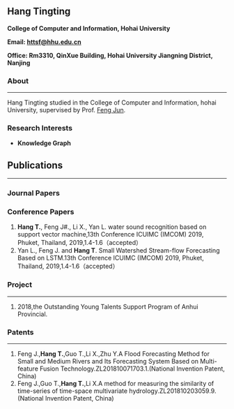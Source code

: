 ## Hang Tingting
**College of Computer and Information, Hohai University**

**Email: httsf@hhu.edu.cn**

**Office: Rm3310, QinXue Building, Hohai University Jiangning District, Nanjing**

### About
___
Hang Tingting studied in the College of Computer and Information, hohai University, supervised by Prof. [Feng Jun](http://cies.hhu.edu.cn/2013/0508/c4122a54863/page.htm).

### Research Interests
- **Knowledge Graph**

##  Publications
___
### Journal Papers


### Conference Papers
1. **Hang T.**, Feng J#., Li X., Yan L. water sound recognition based on support vector machine,13th Conference ICUIMC (IMCOM) 2019, Phuket, Thailand, 2019,1.4-1.6（accepted）
2. Yan L., Feng J. and **Hang T**. Small Watershed Stream-flow Forecasting Based on LSTM.13th Conference ICUIMC (IMCOM) 2019, Phuket, Thailand, 2019,1.4-1.6（accepted）

### Project
___
1.  2018,the Outstanding Young Talents Support Program of Anhui Provincial.


### Patents
___
1. Feng J.,**Hang T.**,Guo T.,Li X.,Zhu Y.A Flood Forecasting Method for Small and Medium Rivers and Its Forecasting System Based on Multi-feature Fusion Technology.ZL201810071703.1.(National Invention Patent, China)
2. Feng J.,Guo T.,**Hang T.**,Li X.A method for measuring the similarity of time-series of time-space multivariate hydrology.ZL201810203059.9.(National Invention Patent, China) 


